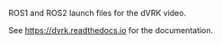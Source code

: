 ROS1 and ROS2 launch files for the dVRK video.

See https://dvrk.readthedocs.io for the documentation.
